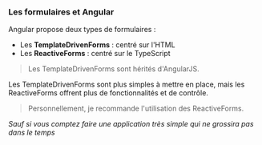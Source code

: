 ### Les formulaires et Angular

Angular propose deux types de formulaires :
- Les **TemplateDrivenForms** : centré sur l'HTML
- Les **ReactiveForms** : centré sur le TypeScript

> Les TemplateDrivenForms sont hérités d'AngularJS.

Les TemplateDrivenForms sont plus simples à mettre en place, mais les ReactiveForms offrent plus de fonctionnalités et de contrôle.

> Personnellement, je recommande l'utilisation des ReactiveForms.

_Sauf si vous comptez faire une application très simple qui ne grossira pas dans le temps_
